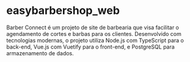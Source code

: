# easybarbershop_web
Barber Connect é um projeto de site de barbearia que visa facilitar o agendamento de cortes e barbas para os clientes. Desenvolvido com tecnologias modernas, o projeto utiliza Node.js com TypeScript para o back-end, Vue.js com Vuetify para o front-end, e PostgreSQL para armazenamento de dados.
